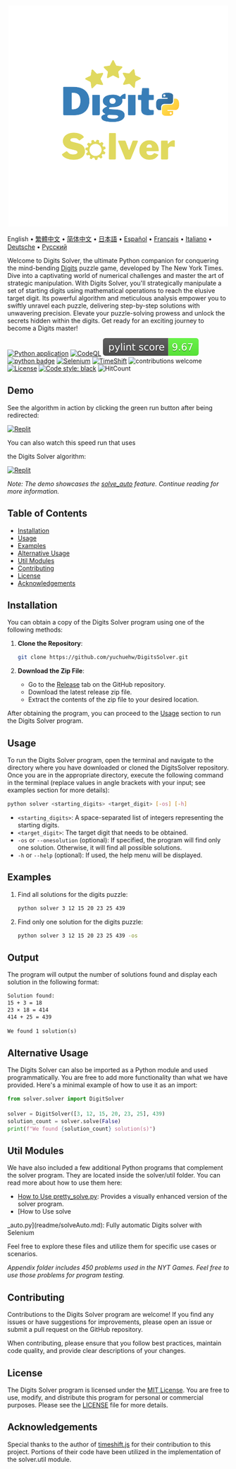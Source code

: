 <p align="center">
    <picture>
      <img 
        src="https://raw.githubusercontent.com/yuchuehw/DigitsSolver/main/new_logo.png" 
        alt="Digits Solver icon"
        width="500"
       />
    </picture>
<p>

English
 • [繁體中文](readme/README_zh-TW.md)
 • [简体中文](readme/README_zh-CN.md)
 • [日本語](readme/README_ja.md)
 • [Español](readme/README_es.md)
 • [Français](readme/README_fr.md)
 • [Italiano](readme/README_it.md)
 • [Deutsche](readme/README_de.md)
 • [Русский](readme/README_ru.md)

Welcome to Digits Solver, the ultimate Python companion for conquering the mind-bending [Digits](https://www.nytimes.com/games/digits) puzzle game, developed by The New York Times. Dive into a captivating world of numerical challenges and master the art of strategic manipulation. With Digits Solver, you'll strategically manipulate a set of starting digits using mathematical operations to reach the elusive target digit. Its powerful algorithm and meticulous analysis empower you to swiftly unravel each puzzle, delivering step-by-step solutions with unwavering precision. Elevate your puzzle-solving prowess and unlock the secrets hidden within the digits. Get ready for an exciting journey to become a Digits master!

[![Python application](https://github.com/yuchuehw/DigitsSolver/actions/workflows/python-app.yml/badge.svg)](https://github.com/yuchuehw/DigitsSolver/actions/workflows/python-app.yml)
[![CodeQL](https://github.com/yuchuehw/DigitsSolver/actions/workflows/github-code-scanning/codeql/badge.svg)](https://github.com/yuchuehw/DigitsSolver/actions/workflows/github-code-scanning/codeql)
[![PyLint Score](https://raw.githubusercontent.com/yuchuehw/DigitsSolver/main/pylint_badge.svg)](pylint.out)
<br>
[![python badge](https://img.shields.io/badge/Python-3776AB?style=flat&for-the-badge&logo=python&logoColor=white)](https://www.python.org/)
[![Selenium](https://img.shields.io/badge/Selenium-grey.svg?style=flat&logo=selenium)](https://www.selenium.dev/)
[![TimeShift](https://img.shields.io/badge/TimeShift.js-grey.svg?style=flat&logo=javascript)](https://github.com/plaa/TimeShift-js)
![contributions welcome](https://img.shields.io/badge/contributions-welcome-brightgreen.svg?style=flat&color=pink)
[![License](https://img.shields.io/github/license/yuchuehw/DigitsSolver?style=flat&color=yellow)](LICENSE.md)
[![Code style: black](https://img.shields.io/badge/code%20style-black-000000.svg)](https://github.com/psf/black)
![HitCount](https://hits.dwyl.com/yuchuehw/DigitsSolver.svg?style=flat)

## Demo
See the algorithm in action by clicking the green run button after being redirected:

[![Replit](https://img.shields.io/badge/DEMO-REPL.IT-purple.svg?style=flat&logo=replit)](https://replit.com/@yuchuehw/DigitsSolver)

You can also watch this speed run that uses

 the Digits Solver algorithm:

[![Replit](https://img.shields.io/badge/DEMO-YOUTUBE-purple.svg?style=flat&logo=youtube)](https://www.youtube.com/watch?v=se2OdZnEHHA)

*Note: The demo showcases the [solve_auto](readme/solveAuto.md) feature. Continue reading for more information.*

## Table of Contents

- [Installation](#installation)
- [Usage](#usage)
- [Examples](#examples)
- [Alternative Usage](#alternative-usage)
- [Util Modules](#util-modules)
- [Contributing](#contributing)
- [License](#license)
- [Acknowledgements](#acknowledgements)

## Installation

You can obtain a copy of the Digits Solver program using one of the following methods:

1. **Clone the Repository**:
   ```bash
   git clone https://github.com/yuchuehw/DigitsSolver.git
   ```

2. **Download the Zip File**:
   - Go to the [Release](https://github.com/yuchuehw/DigitsSolver/releases) tab on the GitHub repository.
   - Download the latest release zip file.
   - Extract the contents of the zip file to your desired location.

After obtaining the program, you can proceed to the [Usage](#usage) section to run the Digits Solver program.

## Usage

To run the Digits Solver program, open the terminal and navigate to the directory where you have downloaded or cloned the DigitsSolver repository. Once you are in the appropriate directory, execute the following command in the terminal (replace values in angle brackets with your input; see examples section for more details):

```bash
python solver <starting_digits> <target_digit> [-os] [-h]
```

- `<starting_digits>`: A space-separated list of integers representing the starting digits.
- `<target_digit>`: The target digit that needs to be obtained.
- `-os` or `--onesolution` (optional): If specified, the program will find only one solution. Otherwise, it will find all possible solutions.
- `-h` or `--help` (optional): If used, the help menu will be displayed.

## Examples

1. Find all solutions for the digits puzzle:
   ```bash
   python solver 3 12 15 20 23 25 439
   ```

2. Find only one solution for the digits puzzle:
   ```bash
   python solver 3 12 15 20 23 25 439 -os
   ```

## Output

The program will output the number of solutions found and display each solution in the following format:

```
Solution found:
15 + 3 = 18
23 × 18 = 414
414 + 25 = 439

We found 1 solution(s)
```

## Alternative Usage

The Digits Solver can also be imported as a Python module and used programmatically. You are free to add more functionality than what we have provided. Here's a minimal example of how to use it as an import:

```python
from solver.solver import DigitSolver

solver = DigitSolver([3, 12, 15, 20, 23, 25], 439)
solution_count = solver.solve(False)
print(f"We found {solution_count} solution(s)")
```

## Util Modules

We have also included a few additional Python programs that complement the solver program. They are located inside the solver/util folder. You can read more about how to use them here:

- [How to Use pretty_solve.py](readme/prettySolve.md): Provides a visually enhanced version of the solver program.
- [How to Use solve

_auto.py](readme/solveAuto.md): Fully automatic Digits solver with Selenium

Feel free to explore these files and utilize them for specific use cases or scenarios.

*Appendix folder includes 450 problems used in the NYT Games. Feel free to use those problems for program testing.*

## Contributing

Contributions to the Digits Solver program are welcome! If you find any issues or have suggestions for improvements, please open an issue or submit a pull request on the GitHub repository.

When contributing, please ensure that you follow best practices, maintain code quality, and provide clear descriptions of your changes.

## License

The Digits Solver program is licensed under the [MIT License](https://choosealicense.com/licenses/mit/). You are free to use, modify, and distribute this program for personal or commercial purposes. Please see the [LICENSE](LICENSE.md) file for more details.

## Acknowledgements

Special thanks to the author of [timeshift.js](https://github.com/plaa/TimeShift-js) for their contribution to this project. Portions of their code have been utilized in the implementation of the solver.util module.
